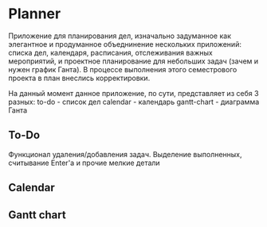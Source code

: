 # Planner
Приложение для планирования дел, изначально задуманное как элегантное и продуманное объеднинение нескольких приложений: списка дел, календаря, расписания, отслеживания важных мероприятий, и проектное планирование для небольших задач (зачем и нужен график Ганта). В процессе выполнения этого семестрового проекта в план внеслись корректировки.  

На данный момент данное приложение, по сути, представляет из себя 3 разных:
to-do - список дел
calendar - календарь
gantt-chart - диаграмма Ганта

## To-Do
Функционал удаления/добавления задач. Выделение выполненных, считывание Enter'а и прочие мелкие детали

## Calendar

## Gantt chart
